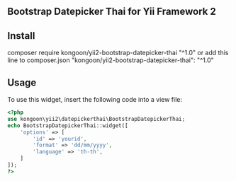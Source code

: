 Bootstrap Datepicker Thai for Yii Framework 2
---
Install
-----
composer require kongoon/yii2-bootstrap-datepicker-thai "^1.0"
or add this line to composer.json
"kongoon/yii2-bootstrap-datepicker-thai": "^1.0"

Usage
-----
To use this widget, insert the following code into a view file:
```php
<?php
use kongoon\yii2\datepickerthai\BootstrapDatepickerThai;
echo BootstrapDatepickerThai::widget([
	'options' => [
		'id' => 'yourid',
		'format' => 'dd/mm/yyyy',
		'language' => 'th-th',
	]
]);
?>
```

